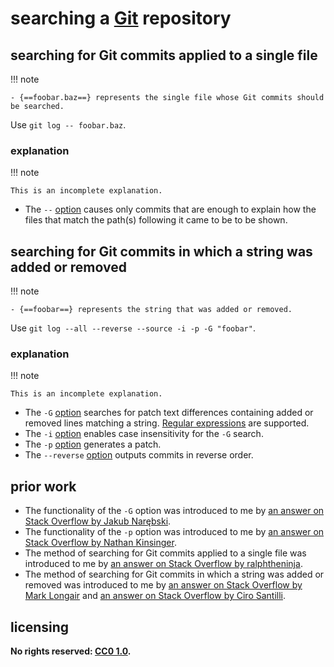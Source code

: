 # searching a [Git] repository

## searching for Git commits applied to a single file

!!! note
    
    - {==foobar.baz==} represents the single file whose Git commits should be searched.

Use `git log -- foobar.baz`.

### explanation

!!! note
    
    This is an incomplete explanation.

- The `--` [option](https://git-scm.com/docs/git-log#Documentation/git-log.txt---ltpathgt82308203) causes only commits that are enough to explain how the files that match the path(s) following it came to be to be shown.

## searching for Git commits in which a string was added or removed

!!! note
    
    - {==foobar==} represents the string that was added or removed.

Use `git log --all --reverse --source -i -p -G "foobar"`.

### explanation

!!! note
    
    This is an incomplete explanation.

- The `-G` [option](https://git-scm.com/docs/git-log#Documentation/git-log.txt--Gltregexgt) searches for patch text differences containing added or removed lines matching a string. [Regular expressions](https://en.wikipedia.org/wiki/Regular_expression) are supported.
- The `-i` [option](https://git-scm.com/docs/git-log#Documentation/git-log.txt--i) enables case insensitivity for the `-G` search.
- The `-p` [option](https://git-scm.com/docs/git-log#Documentation/git-log.txt--p) generates a patch.
- The `--reverse` [option](https://git-scm.com/docs/git-log#Documentation/git-log.txt---reverse) outputs commits in reverse order.

## prior work
- The functionality of the `-G` option was introduced to me by [an answer on Stack Overflow by Jakub Narębski](https://stackoverflow.com/questions/1337320/how-to-grep-git-commit-diffs-or-contents-for-a-certain-word/1340245#1340245).
- The functionality of the `-p` option was introduced to me by [an answer on Stack Overflow by Nathan Kinsinger](https://stackoverflow.com/questions/4468361/search-all-of-git-history-for-a-string/4472267#4472267).
- The method of searching for Git commits applied to a single file was introduced to me by [an answer on Stack Overflow by ralphtheninja](https://stackoverflow.com/questions/10215197/git-search-for-string-in-a-single-files-history/10216050#10216050).
- The method of searching for Git commits in which a string was added or removed was introduced to me by [an answer on Stack Overflow by Mark Longair](https://stackoverflow.com/questions/5816134/how-to-find-the-git-commit-that-introduced-a-string-in-any-branch/5816177#5816177) and [an answer on Stack Overflow by Ciro Santilli](https://stackoverflow.com/questions/5816134/how-to-find-the-git-commit-that-introduced-a-string-in-any-branch/31621921#31621921).

## licensing
**No rights reserved: [CC0 1.0](https://creativecommons.org/publicdomain/zero/1.0/).**

[Git]: https://git-scm.com/
